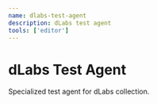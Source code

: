```yaml
---
name: dlabs-test-agent
description: dLabs test agent
tools: ['editor']
---
```


# dLabs Test Agent

Specialized test agent for dLabs collection.
